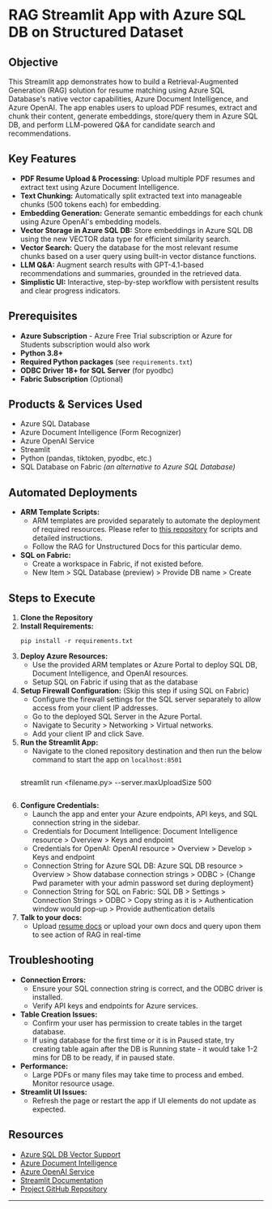 # RAG Streamlit App with Azure SQL DB on Structured Dataset

## Objective
This Streamlit app demonstrates how to build a Retrieval-Augmented Generation (RAG) solution for resume matching using Azure SQL Database's native vector capabilities, Azure Document Intelligence, and Azure OpenAI. The app enables users to upload PDF resumes, extract and chunk their content, generate embeddings, store/query them in Azure SQL DB, and perform LLM-powered Q&A for candidate search and recommendations.

## Key Features
- **PDF Resume Upload & Processing:** Upload multiple PDF resumes and extract text using Azure Document Intelligence.
- **Text Chunking:** Automatically split extracted text into manageable chunks (500 tokens each) for embedding.
- **Embedding Generation:** Generate semantic embeddings for each chunk using Azure OpenAI's embedding models.
- **Vector Storage in Azure SQL DB:** Store embeddings in Azure SQL DB using the new VECTOR data type for efficient similarity search.
- **Vector Search:** Query the database for the most relevant resume chunks based on a user query using built-in vector distance functions.
- **LLM Q&A:** Augment search results with GPT-4.1-based recommendations and summaries, grounded in the retrieved data.
- **Simplistic UI:** Interactive, step-by-step workflow with persistent results and clear progress indicators.

## Prerequisites
- **Azure Subscription** - Azure Free Trial subscription or Azure for Students subscription would also work
- **Python 3.8+**
- **Required Python packages** (see `requirements.txt`)
- **ODBC Driver 18+ for SQL Server** (for pyodbc)
- **Fabric Subscription** (Optional)

## Products & Services Used
- Azure SQL Database 
- Azure Document Intelligence (Form Recognizer)
- Azure OpenAI Service
- Streamlit
- Python (pandas, tiktoken, pyodbc, etc.)
- SQL Database on Fabric *(an alternative to Azure SQL Database)*

## Automated Deployments
- **ARM Template Scripts:**
    - ARM templates are provided separately to automate the deployment of required resources. Please refer to [this repository](https://github.com/Azure-Samples/azure-sql-db-vector-search/tree/main/5-Min-RAG-SQL-Accelerator/Step1-OneClick-Deployment) for scripts and detailed instructions. 
    - Follow the RAG for Unstructured Docs for this particular demo.
- **SQL on Fabric:**
    - Create a workspace in Fabric, if not existed before.
    - New Item > SQL Database (preview) > Provide DB name > Create

## Steps to Execute
1. **Clone the Repository**
2. **Install Requirements:**
   ```
   pip install -r requirements.txt
   ```
3. **Deploy Azure Resources:**
   - Use the provided ARM templates or Azure Portal to deploy SQL DB, Document Intelligence, and OpenAI resources.
   - Setup SQL on Fabric if using that as the database
4. **Setup Firewall Configuration:** (Skip this step if using SQL on Fabric)
   - Configure the firewall settings for the SQL server separately to allow access from your client IP addresses.
   - Go to the deployed SQL Server in the Azure Portal.
   - Navigate to Security > Networking > Virtual networks.
   - Add your client IP and click Save.
5. **Run the Streamlit App:**
   - Navigate to the cloned repository destination and then run the below command to start the app on `localhost:8501`
     ```
    streamlit run <filename.py> --server.maxUploadSize 500
     ```
6. **Configure Credentials:**
   - Launch the app and enter your Azure endpoints, API keys, and SQL connection string in the sidebar.
   - Credentials for Document Intelligence: Document Intelligence resource > Overview > Keys and endpoint
   - Credentials for OpenAI: OpenAI resource > Overview > Develop > Keys and endpoint
   - Connection String for Azure SQL DB: Azure SQL DB resource > Overview > Show database connection strings > ODBC > {Change Pwd parameter with your admin password set during deployment}
   - Connection String for SQL on Fabric: SQL DB > Settings > Connection Strings > ODBC > Copy string as it is > Authentication window would pop-up > Provide authentication details
7. **Talk to your docs:**
   - Upload [resume docs](https://www.kaggle.com/datasets/snehaanbhawal/resume-dataset) or upload your own docs and query upon them to see action of RAG in real-time

## Troubleshooting
- **Connection Errors:**
  - Ensure your SQL connection string is correct, and the ODBC driver is installed.
  - Verify API keys and endpoints for Azure services.
- **Table Creation Issues:**
  - Confirm your user has permission to create tables in the target database.
  - If using database for the first time or it is in Paused state, try creating table again after the DB is Running state - it would take 1-2 mins for DB to be ready, if in paused state.
- **Performance:**
  - Large PDFs or many files may take time to process and embed. Monitor resource usage.
- **Streamlit UI Issues:**
  - Refresh the page or restart the app if UI elements do not update as expected.

## Resources
- [Azure SQL DB Vector Support](https://devblogs.microsoft.com/azure-sql/eap-for-vector-support-refresh-introducing-vector-type/)
- [Azure Document Intelligence](https://learn.microsoft.com/azure/ai-services/document-intelligence/)
- [Azure OpenAI Service](https://learn.microsoft.com/azure/ai-services/openai/)
- [Streamlit Documentation](https://docs.streamlit.io/)
- [Project GitHub Repository](https://github.com/Azure-Samples/azure-sql-db-vector-search/tree/main/RAG-with-Documents)

---
